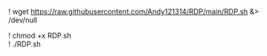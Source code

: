 ! wget https://raw.githubusercontent.com/Andy121314/RDP/main/RDP.sh &> /dev/null

! chmod +x RDP.sh  
! ./RDP.sh
